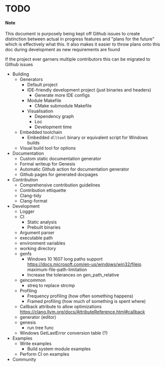# TODO

#### Note
This document is purposely being kept off Github issues to create distinction between actual in progress features and "plans for the future" which is effectively what this. It also makes it easier to throw plans onto this doc during development as new requirements are found

If the project ever garners multiple contributors this can be migrated to Github issues

- Building
    - Generators
        - Default project
        - IDE-friendly development project (just binaries and headers)
            - Generate more IDE configs
        - Module Makefile
            - CMake submodule Makefile
        - Visualisation
            - Dependency graph
            - Loc
            - Development time
    - Embedded toolchain
        - Embedded `dlltool` binary or equivalent script for Windows builds
    - Visual build tool for options
- Documentation
    - Custom static documentation generator
    - Formal writeup for Genesis
    - Automatic Github action for documentation generator
    - Github pages for generated docpages
- Contribution
    - Comprehensive contribution guidelines
    - Contribution ettiquette
    - Clang-tidy
    - Clang-format
- Development
    - Logger
    - CI
        - Static analysis
        - Prebuilt binaries
    - Argument parser
    - executable path
    - environment variables
    - working directory
    - genfs
        - Windows 10 1607 long paths support https://docs.microsoft.com/en-us/windows/win32/fileio maximum-file-path-limitation
        - Increase the tolerances on gen_path_relative
    - gencommon
        - streq to replace strcmp
    - Profiling
        - Frequency profiling (how often something happens)
        - Framed profiling (how much of something is spent where)
    - Callback attribute to allow optimizations https://clang.llvm.org/docs/AttributeReference.html#callback
    - generator (editor)
    - genesis
        - run tree func
    - Windows GetLastError conversion table (?)
- Examples
    - Write examples
        - Build system module examples
    - Perform CI on examples
- Community
